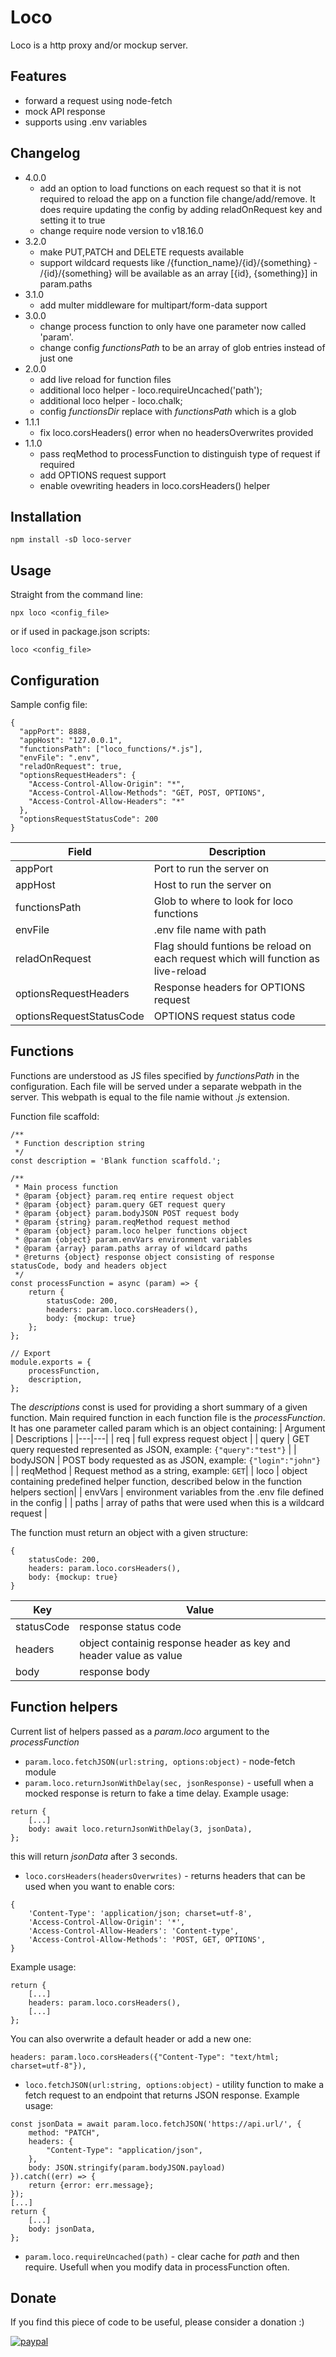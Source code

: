 # Loco
Loco is a http proxy and/or mockup server.

## Features
* forward a request using node-fetch
* mock API response
* supports using .env variables

## Changelog
- 4.0.0
    - add an option to load functions on each request so that it is not required to reload the app on a function file change/add/remove. It does require updating the config by adding reladOnRequest key and setting it to true
    - change require node version to v18.16.0
- 3.2.0
    - make PUT,PATCH and DELETE requests available
    - support wildcard requests like /{function_name}/{id}/{something} - /{id}/{something} will be available as an array [\{id\}, \{something\}] in param.paths
- 3.1.0
    - add multer middleware for multipart/form-data support
- 3.0.0
    - change process function to only have one parameter now called 'param'.
    - change config _functionsPath_ to be an array of glob entries instead of just one
- 2.0.0
    - add live reload for function files
    - additional loco helper - loco.requireUncached('path');
    - additional loco helper - loco.chalk;
    - config _functionsDir_ replace with _functionsPath_ which is a glob
- 1.1.1
    - fix loco.corsHeaders() error when no headersOverwrites provided
- 1.1.0
    - pass reqMethod to processFunction to distinguish type of request if required
    - add OPTIONS request support
    - enable ovewriting headers in loco.corsHeaders() helper

## Installation
```
npm install -sD loco-server
```

## Usage
Straight from the command line:
```
npx loco <config_file>
```
or if used in package.json scripts:
```
loco <config_file>
```

## Configuration
Sample config file:
```
{
  "appPort": 8888,
  "appHost": "127.0.0.1",
  "functionsPath": ["loco_functions/*.js"],
  "envFile": ".env",
  "reladOnRequest": true,
  "optionsRequestHeaders": {
    "Access-Control-Allow-Origin": "*",
    "Access-Control-Allow-Methods": "GET, POST, OPTIONS",
    "Access-Control-Allow-Headers": "*"
  },
  "optionsRequestStatusCode": 200
}
```

| Field | Description |
|---|---|
| appPort | Port to run the server on |
| appHost | Host to run the server on |
| functionsPath | Glob to where to look for loco functions |
| envFile | .env file name with path |
| reladOnRequest | Flag should funtions be reload on each request which will function as live-reload |
| optionsRequestHeaders | Response headers for OPTIONS request |
| optionsRequestStatusCode | OPTIONS request status code |

## Functions
Functions are understood as JS files specified by _functionsPath_ in the configuration. Each file will be served under a separate webpath in the server. This webpath is equal to the file namie without _.js_ extension.

Function file scaffold:
```
/**
 * Function description string
 */
const description = 'Blank function scaffold.';

/**
 * Main process function
 * @param {object} param.req entire request object
 * @param {object} param.query GET request query
 * @param {object} param.bodyJSON POST request body
 * @param {string} param.reqMethod request method
 * @param {object} param.loco helper functions object
 * @param {object} param.envVars environment variables
 * @param {array} param.paths array of wildcard paths
 * @returns {object} response object consisting of response statusCode, body and headers object
 */
const processFunction = async (param) => {
    return {
        statusCode: 200,
        headers: param.loco.corsHeaders(),
        body: {mockup: true}
    };
};

// Export
module.exports = {
    processFunction,
    description,
};

```

The _descriptions_ const is used for providing a short summary of a given function.
Main required function in each function file is the _processFunction_.
It has one parameter called param which is an object containing:
| Argument | Descriptions |
|---|---|
| req | full express request object |
| query | GET query requested represented as JSON, example:  ```{"query":"test"}``` |
| bodyJSON | POST body requested as as JSON, example: ```{"login":"john"}``` |
| reqMethod | Request method as a string, example: ```GET```|
| loco | object containing predefined helper function, described below in the function helpers section|
| envVars | environment variables from the .env file defined in the config |
| paths | array of paths that were used when this is a wildcard request |

The function must return an object with a given structure:
```
{
    statusCode: 200,
    headers: param.loco.corsHeaders(),
    body: {mockup: true}
}
```
| Key| Value |
|---|---|
| statusCode | response status code |
| headers | object containig response header as key and header value as value |
| body | response body |

## Function helpers
Current list of helpers passed as a _param.loco_ argument to the _processFunction_
* ```param.loco.fetchJSON(url:string, options:object)``` - node-fetch module
* ```param.loco.returnJsonWithDelay(sec, jsonResponse)``` - usefull when a mocked response is return to fake a time delay. Example usage:
```
return {
    [...]
    body: await loco.returnJsonWithDelay(3, jsonData),
};
```
this will return _jsonData_ after 3 seconds.
* ```loco.corsHeaders(headersOverwrites)``` - returns headers that can be used when you want to enable cors:
```
{
    'Content-Type': 'application/json; charset=utf-8',
    'Access-Control-Allow-Origin': '*',
    'Access-Control-Allow-Headers': 'Content-type',
    'Access-Control-Allow-Methods': 'POST, GET, OPTIONS',
}
```
Example usage:
```
return {
    [...]
    headers: param.loco.corsHeaders(),
    [...]
};
```
You can also overwrite a default header or add a new one:
```
headers: param.loco.corsHeaders({"Content-Type": "text/html; charset=utf-8"}),
```
* ```loco.fetchJSON(url:string, options:object)``` - utility function to make a fetch request to an endpoint that returns JSON response. Example usage:
```
const jsonData = await param.loco.fetchJSON('https://api.url/', {
    method: "PATCH",
    headers: {
        "Content-Type": "application/json",
    },
    body: JSON.stringify(param.bodyJSON.payload)
}).catch((err) => {
    return {error: err.message};
});
[...]
return {
    [...]
    body: jsonData,
};
```
* ```param.loco.requireUncached(path)``` - clear cache for _path_ and then require. Usefull when you modify data in processFunction often.

## Donate
If you find this piece of code to be useful, please consider a donation :)

[![paypal](https://www.paypalobjects.com/en_US/i/btn/btn_donateCC_LG.gif)](https://www.paypal.com/donate?hosted_button_id=ZPSPDRNU99V4Y)
